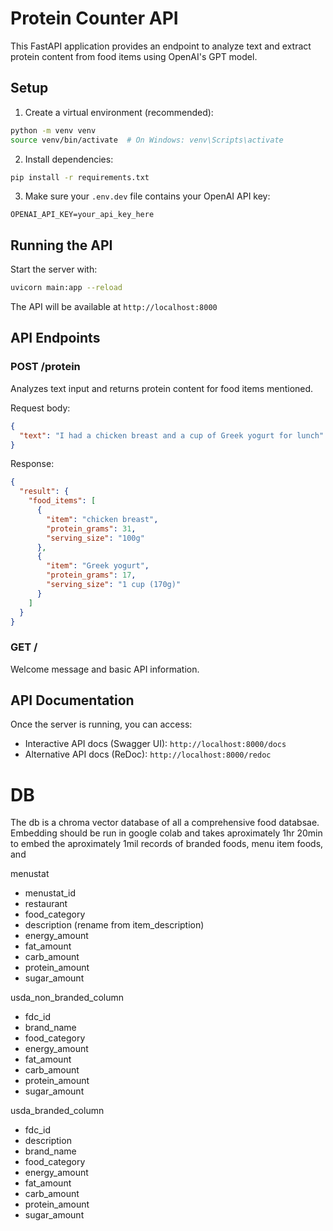# Protein Counter API

This FastAPI application provides an endpoint to analyze text and extract protein content from food items using OpenAI's GPT model.

## Setup

1. Create a virtual environment (recommended):

```bash
python -m venv venv
source venv/bin/activate  # On Windows: venv\Scripts\activate
```

2. Install dependencies:

```bash
pip install -r requirements.txt
```

3. Make sure your `.env.dev` file contains your OpenAI API key:

```
OPENAI_API_KEY=your_api_key_here
```

## Running the API

Start the server with:

```bash
uvicorn main:app --reload
```

The API will be available at `http://localhost:8000`

## API Endpoints

### POST /protein

Analyzes text input and returns protein content for food items mentioned.

Request body:

```json
{
  "text": "I had a chicken breast and a cup of Greek yogurt for lunch"
}
```

Response:

```json
{
  "result": {
    "food_items": [
      {
        "item": "chicken breast",
        "protein_grams": 31,
        "serving_size": "100g"
      },
      {
        "item": "Greek yogurt",
        "protein_grams": 17,
        "serving_size": "1 cup (170g)"
      }
    ]
  }
}
```

### GET /

Welcome message and basic API information.

## API Documentation

Once the server is running, you can access:

- Interactive API docs (Swagger UI): `http://localhost:8000/docs`
- Alternative API docs (ReDoc): `http://localhost:8000/redoc`

# DB

The db is a chroma vector database of all a comprehensive food databsae.
Embedding should be run in google colab and takes aproximately 1hr 20min
to embed the aproximately 1mil records of branded foods, menu item foods,
and

menustat

- menustat_id
- restaurant
- food_category
- description (rename from item_description)
- energy_amount
- fat_amount
- carb_amount
- protein_amount
- sugar_amount

usda_non_branded_column

- fdc_id
- brand_name
- food_category
- energy_amount
- fat_amount
- carb_amount
- protein_amount
- sugar_amount

usda_branded_column

- fdc_id
- description
- brand_name
- food_category
- energy_amount
- fat_amount
- carb_amount
- protein_amount
- sugar_amount
